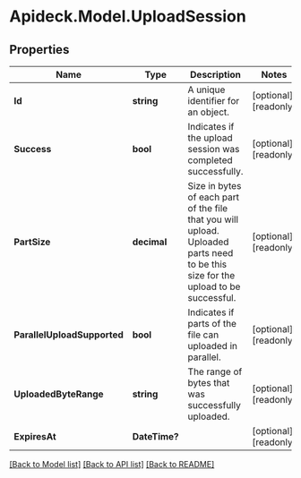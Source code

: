 # Apideck.Model.UploadSession

## Properties

Name | Type | Description | Notes
------------ | ------------- | ------------- | -------------
**Id** | **string** | A unique identifier for an object. | [optional] [readonly] 
**Success** | **bool** | Indicates if the upload session was completed successfully. | [optional] [readonly] 
**PartSize** | **decimal** | Size in bytes of each part of the file that you will upload. Uploaded parts need to be this size for the upload to be successful. | [optional] [readonly] 
**ParallelUploadSupported** | **bool** | Indicates if parts of the file can uploaded in parallel. | [optional] [readonly] 
**UploadedByteRange** | **string** | The range of bytes that was successfully uploaded. | [optional] [readonly] 
**ExpiresAt** | **DateTime?** |  | [optional] [readonly] 

[[Back to Model list]](../README.md#documentation-for-models) [[Back to API list]](../README.md#documentation-for-api-endpoints) [[Back to README]](../README.md)

